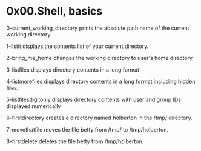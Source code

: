 # 0x00.Shell, basics

0-current_working_directory prints the absolute path name of the current working directory.


1-listit displays the contents list of your current directory.


2-bring_me_home changes the working directory to user's home directory


3-listfiles displays directory contents in a long format


4-listmorefiles displays directory contents in a long format including hidden files.


5-listfilesdigitonly displays directory contents with user and group IDs displayed numerically


6-firstdirectory creates a directory named holberton in the /tmp/ directory.


7-movethatfile moves the file betty from /tmp/ to /tmp/holberton.


8-firstdelete deletes the file betty from /tmp/holberton.